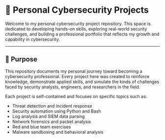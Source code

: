 # 🔐 Personal Cybersecurity Projects

Welcome to my personal cybersecurity project repository. This space is dedicated to developing hands-on skills, exploring real-world security challenges, and building a professional portfolio that reflects my growth and capability in cybersecurity.

---

## 🧠 Purpose

This repository documents my personal journey toward becoming a cybersecurity professional. Every project here was created to reinforce knowledge, demonstrate applied skills, and simulate the kinds of challenges faced by security analysts, engineers, and researchers in the field.

Each project is self-contained and focuses on specific topics such as:

- Threat detection and incident response
- Security automation using Python and Bash
- Log analysis and SIEM data parsing
- Network forensics and packet analysis
- Red and blue team exercises
- Malware sandboxing and behavioral analysis
